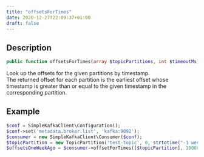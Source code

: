 ```yaml
---
title: "offsetsForTimes"
date: 2020-12-27T22:09:37+01:00
draft: false
---
```

## Description
```php
public function offsetsForTimes(array $topicPartitions, int $timeoutMs): array {}
```
Look up the offsets for the given partitions by timestamp.  
The returned offset for each partition is the earliest offset whose  
timestamp is greater than or equal to the given timestamp in the  
corresponding partition.
## Example
```php
$conf = SimpleKafkaClient\Configuration();
$conf->set('metadata.broker.list', 'kafka:9092');
$consumer = new SimpleKafkaClient\Consumer($conf);
$topicPartition = new TopicPartition('test-topic', 0, strtotime("-1 week"));
$offsetsOneWeekAgo = $consumer->offsetForTimes([$topicPartition], 10000);
```